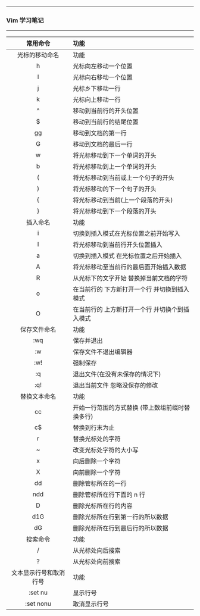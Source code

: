 ---
### Vim 学习笔记





----------------
|        常用命令        | 功能                                            |
| :--------------------: | :---------------------------------------------- |
|     光标的移动命名     | 功能                                            |
|           h            | 光标向左移动一个位置                            |
|           l            | 光标向右移动一个位置                            |
|           j            | 光标乡下移动一行                                |
|           k            | 光标向上移动一行                                |
|           ^            | 移动到当前行的开头位置                          |
|           $            | 移动到当前行的结尾位置                          |
|           gg           | 移动到文档的第一行                              |
|           G            | 移动到文档的最后一行                            |
|           w            | 将光标移动到下一个单词的开头                    |
|           b            | 将光标移动到上一个单词的开头                    |
|           (            | 将光标移动到当前或上一个句子的开头              |
|           )            | 将光标移动的下一个句子的开头                    |
|           {            | 将光标移动到当前(上一个段落的开头)              |
|           }            | 将光标移动到下一个段落的开头                    |
|        插入命名        | 功能                                            |
|           i            | 切换到插入模式在光标位置之前开始写入            |
|           I            | 将光标移动到当前行开头位置插入                  |
|           a            | 切换到插入模式 在光标位置之后开始插入           |
|           A            | 将光标移动至当前行的最后面开始插入数据          |
|           R            | 从光标下的文字开始 替换掉当前文档的字符         |
|           o            | 在当前行的 下方新打开一个行 并切换到插入模式    |
|           O            | 在当前行的 上方新打开一个行 并切换个到插入模式  |
|      保存文件命名      | 功能                                            |
|          :wq           | 保存并退出                                      |
|           :w           | 保存文件不退出编辑器                            |
|          :w!           | 强制保存                                        |
|           :q           | 退出文件(在没有未保存的情况下)                  |
|          :q!           | 退出当前文件 忽略没保存的修改                   |
|      替换文本命名      | 功能                                            |
|           cc           | 开始一行范围的方式替换 (带上数组前缀时替换多行) |
|           c$           | 替换到行末为止                                  |
|           r            | 替换光标处的字符                                |
|           ~            | 改变光标处字符的大小写                          |
|           x            | 向后删除一个字符                                |
|           X            | 向前删除一个字符                                |
|           dd           | 删除管标所在的一行                              |
|          ndd           | 删除管标所在行下面的 n 行                       |
|           D            | 删除光标所在行的内容                            |
|          d1G           | 删除光标所在行到第一行的所以数据                |
|           dG           | 删除光标所在行到最后行的所以数据                |
|        搜索命令        | 功能                                            |
|           /            | 从光标处向后搜索                                |
|           ?            | 从光标处向前搜索                                |
| 文本显示行号和取消行号 | 功能                                            |
|        :set nu         | 显示行号                                        |
|       :set nonu        | 取消显示行号                                    |


###  